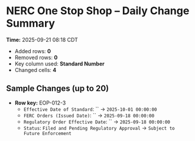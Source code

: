 # NERC One Stop Shop – Daily Change Summary
**Time:** 2025-09-21 08:18 CDT

- Added rows: **0**
- Removed rows: **0**
- Key column used: **Standard Number**
- Changed cells: **4**

## Sample Changes (up to 20)
- **Row key:** EOP-012-3
    - `Effective Date of Standard`: `` → `2025-10-01 00:00:00`
    - `FERC Orders (Issued Date)`: `` → `2025-09-18 00:00:00`
    - `Regulatory Order Effective Date`: `` → `2025-09-18 00:00:00`
    - `Status`: `Filed and Pending Regulatory Approval` → `Subject to Future Enforcement`